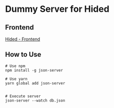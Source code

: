 #  Dummy Server for Hided

## Frontend
[Hided - Frontend](https://github.com/ChangJoo-Park/Hided-Job-board-frontend)

## How to Use
```terminal
# Use npm
npm install -g json-server

# Use yarn
yarn global add json-server


# Execute server
json-server --watch db.json
```
